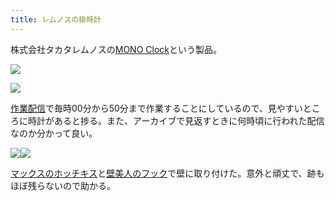 ```yaml
---
title: レムノスの掛時計
---
```

株式会社タカタレムノスの[MONO Clock](https://www.amazon.co.jp/dp/B004UIT8BK)という製品。

![](https://lh6.googleusercontent.com/lzN7992zYMHF6XSYAjn28hqVYN60lielb_wMKQGtPbKWFL787HUfLmglqOl6k7gx_GiEEI1Su_9_o51YvGnN5HPJdh4fd8j0hSfAh3Ps5t3EjBagfwMb0fOB2khYFOFSGAHpsttZYftIWw5RKQ)

![](https://lh4.googleusercontent.com/Idx1djyJZQeeg3t2wG-a0pNZi-p4SJjS6xnxxF1-V8xC_6IQIcp6j8gEr0tSRzaBZeoI9zYXcxvk03USFwm1QQJk-GrVZ9E2qN85wL7E6a_rmHQZV9Qi_eMHoBlwlZxOVoREBT-zc1eIAXaLpQ)

[作業配信](https://www.youtube.com/channel/UC5s-KpSDGzxWPWNv94PnJHw)で毎時00分から50分まで作業することにしているので、見やすいところに時計があると捗る。また、アーカイブで見返すときに何時頃に行われた配信なのか分かって良い。

![](https://lh3.googleusercontent.com/DrjvmZALT6TPlfWK2hzR5XPRyE4HZL5xUZkdkmI5BmFwGR8vp2NJeQXxmFOpoHTqz9qKF-YoemVBuC2uaRlXvG4SDheDsxl_IVEJ5Xw9bswS4Nctsdicf08bNKFe9l-zS4nLs4Wpm8dtbJxTtA)![](https://lh5.googleusercontent.com/9QlE9I2--rU1yCVdX8Kud6-uSAQWZRj90TATZun7Wf0v1x04bC-7ufF7aKbHIy0A9JTxWfTa2EJm6A6xhK2ehY-sFhtKd53hhinRB3H1KIKvAB1QX9HDr3TCNdR5FGSBikVdDui4Llw2lB4-gw)

[マックスのホッチキス](https://www.amazon.co.jp/dp/B000O9WRWG)と[壁美人のフック](https://www.amazon.co.jp/dp/B00CU78TDG)で壁に取り付けた。意外と頑丈で、跡もほぼ残らないので助かる。
